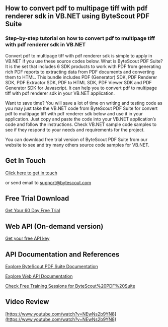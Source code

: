 ## How to convert pdf to multipage tiff with pdf renderer sdk in VB.NET using ByteScout PDF Suite

### Step-by-step tutorial on how to convert pdf to multipage tiff with pdf renderer sdk in VB.NET

Convert pdf to multipage tiff with pdf renderer sdk is simple to apply in VB.NET if you use these source codes below. What is ByteScout PDF Suite? It is the set that includes 6 SDK products to work with PDF from generating rich PDF reports to extracting data from PDF documents and converting them to HTML. This bundle includes PDF (Generator) SDK, PDF Renderer SDK, PDF Extractor SDK, PDF to HTML SDK, PDF Viewer SDK and PDF Generator SDK for Javascript. It can help you to convert pdf to multipage tiff with pdf renderer sdk in your VB.NET application.

Want to save time? You will save a lot of time on writing and testing code as you may just take the VB.NET code from ByteScout PDF Suite for convert pdf to multipage tiff with pdf renderer sdk below and use it in your application. Just copy and paste the code into your VB.NET application’s code and follow the instructions. Check VB.NET sample code samples to see if they respond to your needs and requirements for the project.

You can download free trial version of ByteScout PDF Suite from our website to see and try many others source code samples for VB.NET.

## Get In Touch

[Click here to get in touch](https://bytescout.zendesk.com/hc/en-us/requests/new?subject=ByteScout%20PDF%20Suite%20Question)

or send email to [support@bytescout.com](mailto:support@bytescout.com?subject=ByteScout%20PDF%20Suite%20Question) 

## Free Trial Download

[Get Your 60 Day Free Trial](https://bytescout.com/download/web-installer?utm_source=github-readme)

## Web API (On-demand version)

[Get your free API key](https://pdf.co/documentation/api?utm_source=github-readme)

## API Documentation and References

[Explore ByteScout PDF Suite Documentation](https://bytescout.com/documentation/index.html?utm_source=github-readme)

[Explore Web API Documentation](https://pdf.co/documentation/api?utm_source=github-readme)

[Check Free Training Sessions for ByteScout%20PDF%20Suite](https://academy.bytescout.com/)

## Video Review

[https://www.youtube.com/watch?v=NEwNs2b9YN8](https://www.youtube.com/watch?v=NEwNs2b9YN8)